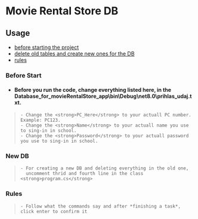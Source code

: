 
# Movie Rental Store DB

 ## Usage
 - [before starting the project](#start)
 - [delete old tables and create new ones for the DB](#New-DB)
 - [rules](#rules)


### <a name="start"></a>Before Start
 - #### Before you run the code, change everything listed here, in the Database_for_movieRentalStore_app\bin\Debug\net8.0\prihlas_udaj.txt.
>     - Change the <strong>PC_Here</strong> to your actuall PC number. Example: PC123.
>     - Change the <strong>Name</strong> to your actuall name you use to sing-in in school.
>     - Change the <strong>Password</strong> to your actuall password you use to sing-in in school.


 ### <a name="New-DB"></a>New DB
>     - For creating a new DB and deleting everything in the old one,
>       uncomment thrid and fourth line in the class <strong>program.cs</strong>


 ### <a name="rules"></a>Rules
>     - Follow what the commands say and after *finishing a task*, click enter to confirm it
